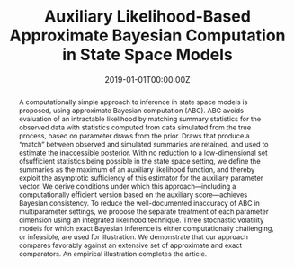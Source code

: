 ---
abstract: A computationally simple approach to inference in state space models is proposed, using approximate Bayesian computation (ABC). ABC avoids evaluation of an intractable likelihood by matching summary statistics for the observed data with statistics computed from data simulated from the true process, based on parameter draws from the prior. Draws that produce a “match” between observed and simulated summaries are retained, and used to estimate the inaccessible posterior. With no reduction to a low-dimensional set ofsufficient statistics being possible in the state space setting, we define the summaries as the maximum of an auxiliary likelihood function, and thereby exploit the asymptotic sufficiency of this estimator for the auxiliary parameter vector. We derive conditions under which this approach—including a computationally efficient version based on the auxiliary score—achieves Bayesian consistency. To reduce the well-documented inaccuracy of ABC in multiparameter settings, we propose the separate treatment of each parameter dimension using an integrated likelihood technique. Three stochastic volatility models for which exact Bayesian inference is either computationally challenging, or infeasible, are used for illustration. We demonstrate that our approach compares favorably against an extensive set of approximate and exact comparators. An empirical illustration completes the article.
authors:
- admin
- Gael M. Martin 
- Brendan P. M. McCabe 
- Worapree Maneesoonthorn
- Christian P. Robert
date: "2019-01-01T00:00:00Z"
doi: ""
featured: false
image:
  caption: 'Image credit: [**Unsplash**](https://unsplash.com/photos/jdD8gXaTZsc)'
  focal_point: ""
  preview_only: false
projects:
- internal-project
publication: '*Journal of Computational and Graphical Statistics*'
publication_short: ""
publication_types:
- "2"
publishDate: "2019-02-27T00:00:00Z"
slides: example
summary: 
tags:
- Source Themes
title: Auxiliary Likelihood-Based Approximate Bayesian Computation in State Space Models
url_code: ""
url_dataset: ""
url_pdf: https://www.tandfonline.com/doi/abs/10.1080/10618600.2018.1552154?journalCode=ucgs20
url_poster: ""
url_project: ""
url_slides: ""
url_source: ""
url_video: ""
---
